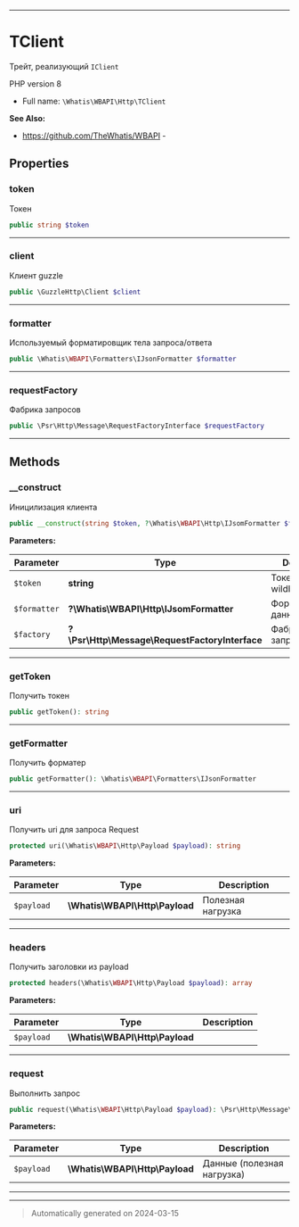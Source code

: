 ***

# TClient

Трейт, реализующий `IClient`

PHP version 8

* Full name: `\Whatis\WBAPI\Http\TClient`

**See Also:**

* https://github.com/TheWhatis/WBAPI - 



## Properties


### token

Токен

```php
public string $token
```






***

### client

Клиент guzzle

```php
public \GuzzleHttp\Client $client
```






***

### formatter

Используемый форматировщик
тела запроса/ответа

```php
public \Whatis\WBAPI\Formatters\IJsonFormatter $formatter
```






***

### requestFactory

Фабрика запросов

```php
public \Psr\Http\Message\RequestFactoryInterface $requestFactory
```






***

## Methods


### __construct

Иницилизация клиента

```php
public __construct(string $token, ?\Whatis\WBAPI\Http\IJsomFormatter $formatter = null, ?\Psr\Http\Message\RequestFactoryInterface $factory = null): mixed
```








**Parameters:**

| Parameter | Type | Description |
|-----------|------|-------------|
| `$token` | **string** | Токен wildberries api |
| `$formatter` | **?\Whatis\WBAPI\Http\IJsomFormatter** | Форматировщик данных |
| `$factory` | **?\Psr\Http\Message\RequestFactoryInterface** | Фабрика запросов |





***

### getToken

Получить токен

```php
public getToken(): string
```












***

### getFormatter

Получить форматер

```php
public getFormatter(): \Whatis\WBAPI\Formatters\IJsonFormatter
```












***

### uri

Получить uri для запроса Request

```php
protected uri(\Whatis\WBAPI\Http\Payload $payload): string
```








**Parameters:**

| Parameter | Type | Description |
|-----------|------|-------------|
| `$payload` | **\Whatis\WBAPI\Http\Payload** | Полезная нагрузка |





***

### headers

Получить заголовки из payload

```php
protected headers(\Whatis\WBAPI\Http\Payload $payload): array
```








**Parameters:**

| Parameter | Type | Description |
|-----------|------|-------------|
| `$payload` | **\Whatis\WBAPI\Http\Payload** |  |





***

### request

Выполнить запрос

```php
public request(\Whatis\WBAPI\Http\Payload $payload): \Psr\Http\Message\ResponseInterface
```








**Parameters:**

| Parameter | Type | Description |
|-----------|------|-------------|
| `$payload` | **\Whatis\WBAPI\Http\Payload** | Данные (полезная нагрузка) |





***

***
> Automatically generated on 2024-03-15

